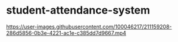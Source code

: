 # student-attendance-system

https://user-images.githubusercontent.com/100046217/211159208-286d5856-0b3e-4221-ac1e-c385dd7d9667.mp4

